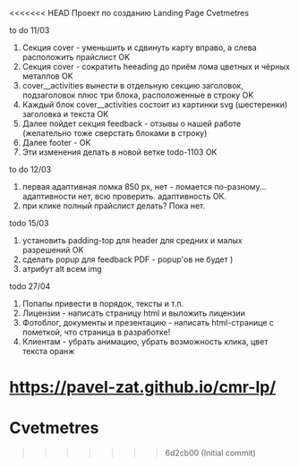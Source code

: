 <<<<<<< HEAD
Проект по созданию Landing Page Cvetmetres

to do 11/03

1. Секция cover - уменьшить и сдвинуть карту вправо, а слева расположить прайслист OK
2. Секция cover - сократить heeading до приём лома цветных и чёрных металлов OK
3. cover__activities вынести в отдельную секцию заголовок, подзаголовок плюс три блока, расположенные в строку OK
4. Каждый блок cover__activities состоит из картинки svg (шестеренки) заголовка и текста OK
5. Далее пойдет секция feedback - отзывы о нашей работе (желательно тоже сверстать блоками в строку)
6. Далее footer - OK
7. Эти изменения делать в новой ветке todo-1103 OK

to do 12/03

1. первая адаптивная ломка 850 px, нет - ломается по-разному... адаптивности нет, всю проверить. адаптивность ОК.
2. при клике полный прайслист делать? Пока нет.

todo 15/03

1. установить padding-top для header для средних и малых разрешений OK
2. сделать popup для feedback PDF - popup'ов не будет )
3. атрибут alt всем img

todo 27/04

1. Попапы привести в порядок, тексты и т.п.
2. Лицензии - написать страницу html и выложить лицензии
3. Фотоблог, документы и презентацию - написать html-странице с пометкой, что страница в разработке!
4. Клиентам - убрать анимацию, убрать возможность клика, цвет текста оранж

https://pavel-zat.github.io/cmr-lp/
=======
# Cvetmetres
>>>>>>> 6d2cb00 (Initial commit)
